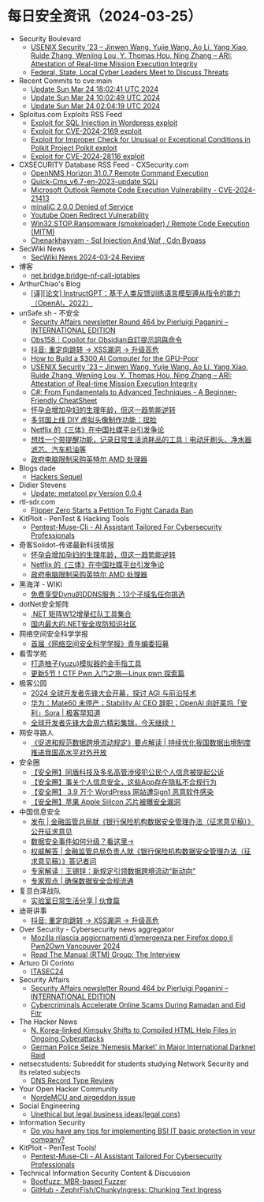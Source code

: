 # 每日安全资讯（2024-03-25）

- Security Boulevard
  - [USENIX Security ’23 – Jinwen Wang, Yujie Wang, Ao Li, Yang Xiao, Ruide Zhang, Wenjing Lou, Y. Thomas Hou, Ning Zhang – ARI: Attestation of Real-time Mission Execution Integrity](https://securityboulevard.com/2024/03/usenix-security-23-jinwen-wang-yujie-wang-ao-li-yang-xiao-ruide-zhang-wenjing-lou-y-thomas-hou-ning-zhang-ari-attestation-of-real-time-mission-execution-integrity/)
  - [Federal, State, Local Cyber Leaders Meet to Discuss Threats](https://securityboulevard.com/2024/03/federal-state-local-cyber-leaders-meet-to-discuss-threats/)
- Recent Commits to cve:main
  - [Update Sun Mar 24 18:02:41 UTC 2024](https://github.com/trickest/cve/commit/9bb243829801bd3a3fbef9dcd5eb4e0eda61d177)
  - [Update Sun Mar 24 10:02:49 UTC 2024](https://github.com/trickest/cve/commit/529e522e2312ab5e1547cac255f84ae353de9d30)
  - [Update Sun Mar 24 02:04:19 UTC 2024](https://github.com/trickest/cve/commit/bc73fbf0f1c6b1450f0416753d501e5c71bc6fcb)
- Sploitus.com Exploits RSS Feed
  - [Exploit for SQL Injection in Wordpress exploit](https://sploitus.com/exploit?id=69B462BF-16A3-583D-8465-B5733919C8AB&utm_source=rss&utm_medium=rss)
  - [Exploit for CVE-2024-2169 exploit](https://sploitus.com/exploit?id=8640B781-0CAA-5F0F-9DA0-ABB91D11023E&utm_source=rss&utm_medium=rss)
  - [Exploit for Improper Check for Unusual or Exceptional Conditions in Polkit Project Polkit exploit](https://sploitus.com/exploit?id=5451E49B-0779-51AE-BB43-7743FDDB0A95&utm_source=rss&utm_medium=rss)
  - [Exploit for CVE-2024-28116 exploit](https://sploitus.com/exploit?id=5DAE76B8-0B51-56FE-B547-1861D3FC9480&utm_source=rss&utm_medium=rss)
- CXSECURITY Database RSS Feed - CXSecurity.com
  - [OpenNMS Horizon 31.0.7 Remote Command Execution](https://cxsecurity.com/issue/WLB-2024030057)
  - [Quick-Cms_v6.7-en-2023-update SQLi](https://cxsecurity.com/issue/WLB-2024030056)
  - [Microsoft Outlook Remote Code Execution Vulnerability - CVE-2024-21413](https://cxsecurity.com/issue/WLB-2024030055)
  - [minaliC 2.0.0 Denied of Service](https://cxsecurity.com/issue/WLB-2024030054)
  - [Youtube Open Redirect Vulnerability](https://cxsecurity.com/issue/WLB-2024030053)
  - [Win32.STOP.Ransomware (smokeloader) / Remote Code Execution (MITM)](https://cxsecurity.com/issue/WLB-2024030052)
  - [Chenarkhayyam - Sql Injection And Waf , Cdn Bypass](https://cxsecurity.com/issue/WLB-2024030051)
- SecWiki News
  - [SecWiki News 2024-03-24 Review](http://www.sec-wiki.com/?2024-03-24)
- 博客
  - [net.bridge.bridge-nf-call-iptables](https://dyrnq.com/net-bridge-bridge-nf-call-iptables/)
- ArthurChiao's Blog
  - [[译][论文] InstructGPT：基于人类反馈训练语言模型遵从指令的能力（OpenAI，2022）](https://arthurchiao.github.io/blog/instructgpt-paper-zh/)
- unSafe.sh - 不安全
  - [Security Affairs newsletter Round 464 by Pierluigi Paganini – INTERNATIONAL EDITION](https://buaq.net/go-230207.html)
  - [Obs158｜Copilot for Obsidian自訂提示詞與命令](https://buaq.net/go-230200.html)
  - [抖音: 重定向跳转 -> XSS漏洞 -> 升级高危](https://buaq.net/go-230211.html)
  - [How to Build a $300 AI Computer for the GPU-Poor](https://buaq.net/go-230208.html)
  - [USENIX Security ’23 – Jinwen Wang, Yujie Wang, Ao Li, Yang Xiao, Ruide Zhang, Wenjing Lou, Y. Thomas Hou, Ning Zhang – ARI: Attestation of Real-time Mission Execution Integrity](https://buaq.net/go-230210.html)
  - [C#: From Fundamentals to Advanced Techniques - A Beginner-Friendly CheatSheet](https://buaq.net/go-230209.html)
  - [怀孕会增加孕妇的生理年龄，但这一趋势能逆转](https://buaq.net/go-230201.html)
  - [多邻国上线 DIY 虚拟头像制作功能：捏脸](https://buaq.net/go-230199.html)
  - [Netflix 的《三体》在中国社媒平台引发争论](https://buaq.net/go-230189.html)
  - [想找一个带提醒功能，记录日常生活消耗品的工具｜电动牙刷头、净水器滤芯、汽车机油等](https://buaq.net/go-230187.html)
  - [政府电脑限制采购英特尔 AMD 处理器](https://buaq.net/go-230190.html)
- Blogs  dade
  - [Hackers Sequel](https://0xda.de/blog/2024/03/hackers-sequel/)
- Didier Stevens
  - [Update: metatool.py Version 0.0.4](https://blog.didierstevens.com/2024/03/24/update-metatool-py-version-0-0-4/)
- rtl-sdr.com
  - [Flipper Zero Starts a Petition To Fight Canada Ban](https://www.rtl-sdr.com/flipper-zero-starts-a-petition-to-fight-canada-ban/)
- KitPloit - PenTest &amp; Hacking Tools
  - [Pentest-Muse-Cli - AI Assistant Tailored For Cybersecurity Professionals](http://www.kitploit.com/2024/03/pentest-muse-cli-ai-assistant-tailored.html)
- 奇客Solidot–传递最新科技情报
  - [怀孕会增加孕妇的生理年龄，但这一趋势能逆转](https://www.solidot.org/story?sid=77682)
  - [Netflix 的《三体》在中国社媒平台引发争论](https://www.solidot.org/story?sid=77681)
  - [政府电脑限制采购英特尔 AMD 处理器](https://www.solidot.org/story?sid=77680)
- 黑海洋 - WIKI
  - [免费享受Dynu的DDNS服务：13个子域名任你挑选](https://blog.upx8.com/4116)
- dotNet安全矩阵
  - [.NET 矩阵W12增量红队工具集合](https://mp.weixin.qq.com/s?__biz=MzUyOTc3NTQ5MA==&mid=2247491124&idx=1&sn=4605345e8d315b6d649c7db67a1431c5&chksm=fa5ab0d9cd2d39cf65d54e8d90b769a38f999635e60bf58a14a36f0ea49f81f2da9d7b7ea5d0&scene=58&subscene=0#rd)
  - [国内最大的.NET安全攻防知识社区](https://mp.weixin.qq.com/s?__biz=MzUyOTc3NTQ5MA==&mid=2247491124&idx=2&sn=fb2551558f3e9aeb4fc9bebe97afb968&chksm=fa5ab0d9cd2d39cf7a0bf13c99513d01cb45a1dea7fecf9584a43d0d2e331061deacbb6e9b67&scene=58&subscene=0#rd)
- 网络空间安全科学学报
  - [首届《网络空间安全科学学报》青年编委招募](https://mp.weixin.qq.com/s?__biz=MzI0NjU2NDMwNQ==&mid=2247498400&idx=1&sn=4fc7dc38031fb3156e04c7d1ad6316c6&chksm=e9bfee1edec86708ffd7430a7f66e7c78b4139428719990efdd298063d7eba04daa096c10924&scene=58&subscene=0#rd)
- 看雪学苑
  - [打造柚子(yuzu)模拟器的金手指工具](https://mp.weixin.qq.com/s?__biz=MjM5NTc2MDYxMw==&mid=2458548775&idx=1&sn=12caa74fbefc62b005a78a51794e9d93&chksm=b18d4aad86fac3bb3ced77e4daad74362ae7d2d8a5d3d36f4021050a691a2243791c97b924ae&scene=58&subscene=0#rd)
  - [更新5节！CTF Pwn 入门之旅—Linux pwn 探索篇](https://mp.weixin.qq.com/s?__biz=MjM5NTc2MDYxMw==&mid=2458548775&idx=2&sn=7cb6cc7af9f89567d8cdf289a23fb9a1&chksm=b18d4aad86fac3bbc37e6e0d22f85bddecd0a3b601bf319662aa7ff3e3b317339bfcbe41f0ee&scene=58&subscene=0#rd)
- 极客公园
  - [2024 全球开发者先锋大会开幕，探讨 AGI 与前沿技术](https://mp.weixin.qq.com/s?__biz=MTMwNDMwODQ0MQ==&mid=2653036753&idx=1&sn=537dad4bb4d705db559375bc498e1c7f&chksm=7e575d674920d47108a5247c0c742227b8291e79519b5395a0d650740850e2c3b0e0dccdfb0f&scene=58&subscene=0#rd)
  - [华为：Mate60 未停产；Stability AI CEO 辞职；OpenAI 向好莱坞「安利」Sora | 极客早知道](https://mp.weixin.qq.com/s?__biz=MTMwNDMwODQ0MQ==&mid=2653036741&idx=1&sn=ca314bbccbe75894d35b2c42b4db84f1&chksm=7e575d734920d465395f4e5198ada232a6c56c1f35e3a85a9146806738558450c1dcd041ab15&scene=58&subscene=0#rd)
  - [全球开发者先锋大会周六精彩集锦，今天继续！](https://mp.weixin.qq.com/s?__biz=MTMwNDMwODQ0MQ==&mid=2653036741&idx=2&sn=394d4779ea9ca093223c6aeeac650679&chksm=7e575d734920d4657d5f74dd831de651838125a7f28bc32d027b414610c6774b0ceb1a1617cb&scene=58&subscene=0#rd)
- 网安寻路人
  - [《促进和​规范数据跨境流动规定》要点解读 | 持续优化我国数据出境制度 推进我国高水平对外开放](https://mp.weixin.qq.com/s?__biz=MzIxODM0NDU4MQ==&mid=2247502150&idx=1&sn=dd22e1477d91bcb83d6f7bd5f71c7e8e&chksm=97e974aca09efdbaa6357e18d356d78b083d990a588ebfa1fb5aa08d867cb9c28c67f6d559a3&scene=58&subscene=0#rd)
- 安全圈
  - [【安全圈】同盾科技及多名高管涉侵犯公民个人信息被提起公诉](https://mp.weixin.qq.com/s?__biz=MzIzMzE4NDU1OQ==&mid=2652056367&idx=1&sn=7947be1618298ae5303d77efbc12695c&chksm=f36e076fc4198e79e6f42e961cbdfc6308e301770388930f6eeacdad471d5fdfbaa07d675b81&scene=58&subscene=0#rd)
  - [【安全圈】事关个人信息安全，这些App存在隐私不合规行为](https://mp.weixin.qq.com/s?__biz=MzIzMzE4NDU1OQ==&mid=2652056367&idx=2&sn=d6897f027689abbe3d2cabe8ab5ca96a&chksm=f36e076fc4198e790c8ccd22e215881f3336df4c8201038d641588fcf0b6b67ad416c8ae2ce0&scene=58&subscene=0#rd)
  - [【安全圈】 3.9 万个 WordPress 网站遭Sign1 恶意软件感染](https://mp.weixin.qq.com/s?__biz=MzIzMzE4NDU1OQ==&mid=2652056367&idx=3&sn=d416f4cabc38ca8e896eb7425f78af85&chksm=f36e076fc4198e79bd4b70dcf792a01a5a2dd037e98d50f5c7a309eddf6bba243ab405fd85d4&scene=58&subscene=0#rd)
  - [【安全圈】苹果 Apple Silicon 芯片被曝安全漏洞](https://mp.weixin.qq.com/s?__biz=MzIzMzE4NDU1OQ==&mid=2652056367&idx=4&sn=77218186bd8b695558705b716f6cbc23&chksm=f36e076fc4198e794df890fc182268f49776f460285135cf0a362b9bf989554fc5894cff04de&scene=58&subscene=0#rd)
- 中国信息安全
  - [发布 | 金融监管总局就《银行保险机构数据安全管理办法（征求意见稿）》公开征求意见](https://mp.weixin.qq.com/s?__biz=MzA5MzE5MDAzOA==&mid=2664208803&idx=1&sn=dc4cfbd36a56613890f831bba1ca2246&chksm=8b599b5abc2e124cc406ef8d949841dc4711c69b1d11c273d7a37277da978105ba64a75b9501&scene=58&subscene=0#rd)
  - [数据安全事件如何分级？看这里→](https://mp.weixin.qq.com/s?__biz=MzA5MzE5MDAzOA==&mid=2664208803&idx=2&sn=b87877a9d7163bb07e338874c71d9c65&chksm=8b599b5abc2e124c355f5141a3c0ce354848020c570d22f2ecedcd28237885224127b0339ff3&scene=58&subscene=0#rd)
  - [权威解答 | 金融监管总局负责人就《银行保险机构数据安全管理办法（征求意见稿）》答记者问](https://mp.weixin.qq.com/s?__biz=MzA5MzE5MDAzOA==&mid=2664208803&idx=3&sn=3e636b90b2bc3c0fbce8779a6dc324f8&chksm=8b599b5abc2e124cac3e15e5cc5b9971ccd883800ded3b7d63e8830820d62679c1d2430d843f&scene=58&subscene=0#rd)
  - [专家解读｜王锡锌：新规定引领数据跨境流动“新动向”](https://mp.weixin.qq.com/s?__biz=MzA5MzE5MDAzOA==&mid=2664208803&idx=4&sn=b8d6e70166c79b8eee6feb5ad4a88cf9&chksm=8b599b5abc2e124c5e9ad7e656b8bd4dbae47caa9622b422f8d92cb44afb5539d4f0c10fcb86&scene=58&subscene=0#rd)
  - [专家观点 | 确保数据安全合规流通](https://mp.weixin.qq.com/s?__biz=MzA5MzE5MDAzOA==&mid=2664208803&idx=5&sn=c9c6808f7fa7f81e2e730f096bb29f55&chksm=8b599b5abc2e124cde24a572a326637ffdac18bb4060a431e268c1bf8c2189be035d04abbd57&scene=58&subscene=0#rd)
- 复旦白泽战队
  - [实验室日常生活分享 | 伙食篇](https://mp.weixin.qq.com/s?__biz=MzU4NzUxOTI0OQ==&mid=2247488984&idx=1&sn=c67e5f8d3d495c737ba5835d63c21d6c&chksm=fdeb91a6ca9c18b0631cbcd1d4b07a8b3021dd7d3bd050e869e1ad3abfb7922eb70aa1fc486e&scene=58&subscene=0#rd)
- 迪哥讲事
  - [抖音: 重定向跳转 -> XSS漏洞 -> 升级高危](https://mp.weixin.qq.com/s?__biz=MzIzMTIzNTM0MA==&mid=2247493936&idx=1&sn=eb55bc68b28d81a40c318124bd404847&chksm=e8a5e353dfd26a4564dd3f9e36db6e41a81cbd5fb0cfdadbca7071ea5d773950d2b1f44be80a&scene=58&subscene=0#rd)
- Over Security - Cybersecurity news aggregator
  - [Mozilla rilascia aggiornamenti d’emergenza per Firefox dopo il Pwn2Own Vancouver 2024](https://www.insicurezzadigitale.com/mozilla-rilascia-aggiornamenti-demergenza-per-firefox-dopo-il-pwn2own-vancouver-2024/)
  - [Read The Manual (RTM) Group: The Interview](https://www.suspectfile.com/read-the-manual-rtm-group-the-interview/)
- Arturo Di Corinto
  - [ITASEC24](https://dicorinto.it/formazione/itasec24/)
- Security Affairs
  - [Security Affairs newsletter Round 464 by Pierluigi Paganini – INTERNATIONAL EDITION](https://securityaffairs.com/161016/breaking-news/security-affairs-newsletter-round-464-by-pierluigi-paganini-international-edition.html)
  - [Cybercriminals Accelerate Online Scams During Ramadan and Eid Fitr](https://securityaffairs.com/161009/cyber-crime/cybercriminals-accelerate-scams-ramadan.html)
- The Hacker News
  - [N. Korea-linked Kimsuky Shifts to Compiled HTML Help Files in Ongoing Cyberattacks](https://thehackernews.com/2024/03/n-korea-linked-kimsuky-shifts-to.html)
  - [German Police Seize 'Nemesis Market' in Major International Darknet Raid](https://thehackernews.com/2024/03/german-police-seize-nemesis-market-in.html)
- netsecstudents: Subreddit for students studying Network Security and its related subjects
  - [DNS Record Type Review](https://www.reddit.com/r/netsecstudents/comments/1bmb1gm/dns_record_type_review/)
- Your Open Hacker Community
  - [NordeMCU and airgeddon issue](https://www.reddit.com/r/HowToHack/comments/1bmyiwf/nordemcu_and_airgeddon_issue/)
- Social Engineering
  - [Unethical but legal business ideas(legal cons)](https://www.reddit.com/r/SocialEngineering/comments/1bmsq8p/unethical_but_legal_business_ideaslegal_cons/)
- Information Security
  - [Do you have any tips for implementing BSI IT basic protection in your company?](https://www.reddit.com/r/Information_Security/comments/1bmrh0n/do_you_have_any_tips_for_implementing_bsi_it/)
- KitPloit - PenTest Tools!
  - [Pentest-Muse-Cli - AI Assistant Tailored For Cybersecurity Professionals](http://www.kitploit.com/2024/03/pentest-muse-cli-ai-assistant-tailored.html)
- Technical Information Security Content & Discussion
  - [Bootfuzz: MBR-based Fuzzer](https://www.reddit.com/r/netsec/comments/1bma730/bootfuzz_mbrbased_fuzzer/)
  - [GitHub - ZephrFish/ChunkyIngress: Chunking Text Ingress](https://www.reddit.com/r/netsec/comments/1bm76ao/github_zephrfishchunkyingress_chunking_text/)
